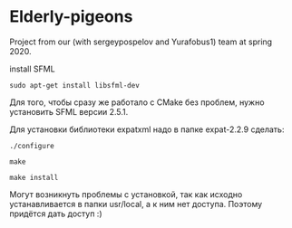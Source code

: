 # Elderly-pigeons
Project from our (with sergeypospelov and Yurafobus1) team at spring 2020.

install SFML

`sudo apt-get install libsfml-dev`

Для того, чтобы сразу же работало с CMake без проблем, нужно установить SFML версии 2.5.1.

Для установки библиотеки expatxml надо в папке expat-2.2.9 сделать:

`./configure`

`make`

`make install`

Могут возникнуть проблемы с установкой, так как исходно устанавливается в папки usr/local, а к ним нет доступа. Поэтому придётся дать доступ :)

